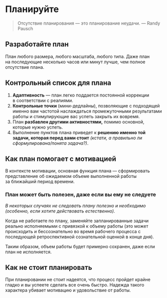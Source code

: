 # Планируйте

> Отсутствие планирования&nbsp;&mdash; это планирование неудачи. &mdash;&nbsp;Randy Pausch

## Разработайте план

План любого размера, любого масштаба, любого типа. Даже план на&nbsp;последующие несколько часов или минут лучше, чем полное отсутствие плана.

## Контрольный список для плана

1. **Адаптивность**&nbsp;&mdash; план легко поддается постоянной коррекции в&nbsp;соответствии с&nbsp;реалиями.
2. **Контрольные точки** (мини-дедлайны), позволяющие с&nbsp;подходящей именно вам частотой наслаждаться промежуточными результатами работы и стимулирующие вас успеть закрыть их вовремя.
3. План **разбавлен другими активностями,** помимо основной, которые нужно успеть.
4. Выполнение пунктов плана приведет к&nbsp;**решению именно той задачи, которая перед вами стоит** *(кстати, а&nbsp;правильно&nbsp;ли сформулирована/понята задача?)*.

## Как план помогает с&nbsp;мотивацией

В&nbsp;контексте мотивации, основная функция плана&nbsp;&mdash; сформировать представление об&nbsp;ожидаемом объеме выполненной работы за&nbsp;ближайший период времени.

### План может быть полезен, даже если вы&nbsp;ему не&nbsp;следуете

*В&nbsp;некоторых случаях не&nbsp;следовать плану полезно и&nbsp;необходимо (особенно, если хотите действовать естественно).*

Когда не&nbsp;работаете по&nbsp;плану, заменяйте запланированные задачи реально исполняемыми с&nbsp;привязкой к&nbsp;объему работы (это может происходить и&nbsp;бессознательно во время рабочего процесса с последующей ретроспективной сознательной оценкой в конце дня).

Таким образом, объем работы будет примерно сохранен, даже если план не&nbsp;исполняется.

## Как не стоит планировать

При планировании не стоит надеятся, что процесс пройдет крайне гладко и вы успеете сделать все очень быстро.
Надежда такого характера убивает мотивацию и удовольствие от работы.
